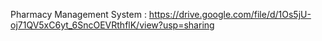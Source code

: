 Pharmacy Management System : https://drive.google.com/file/d/1Os5jU-oj71QV5xC6yt_6SncOEVRthflK/view?usp=sharing
